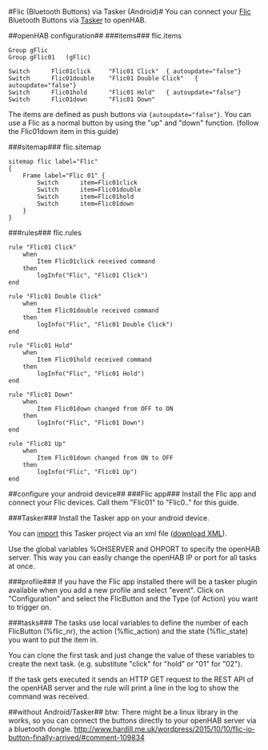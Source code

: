 #Flic (Bluetooth Buttons) via Tasker (Android)#
You can connect your [Flic](http://flic.io) Bluetooth Buttons via [Tasker](https://play.google.com/store/apps/details?id=net.dinglisch.android.taskerm) to openHAB.

##openHAB configuration##
###items###
flic.items
```
Group gFlic
Group gFlic01	(gFlic)

Switch		Flic01click		"Flic01 Click"	{ autoupdate="false"}
Switch		Flic01double	"Flic01 Double Click"	{ autoupdate="false"}
Switch		Flic01hold		"Flic01 Hold"	{ autoupdate="false"}
Switch		Flic01down		"Flic01 Down"
```

The items are defined as push buttons via `{autoupdate="false"}`.
You can use a Flic as a normal button by using the "up" and "down" function. (follow the Flic01down item in this guide)

###sitemap###
flic.sitemap
```
sitemap flic label="Flic"
{	
	Frame label="Flic 01" {
		Switch		item=Flic01click
		Switch		item=Flic01double
		Switch		item=Flic01hold
		Switch		item=Flic01down
	}
}
```

###rules###
flic.rules
```
rule "Flic01 Click"
	when 
		Item Flic01click received command
	then
		logInfo("Flic", "Flic01 Click")
end

rule "Flic01 Double Click"
	when 
		Item Flic01double received command
	then
		logInfo("Flic", "Flic01 Double Click")
end

rule "Flic01 Hold"
	when 
		Item Flic01hold received command
	then
		logInfo("Flic", "Flic01 Hold")
end

rule "Flic01 Down"
	when 
		Item Flic01down changed from OFF to ON
	then
		logInfo("Flic", "Flic01 Down")
end

rule "Flic01 Up"
	when 
		Item Flic01down changed from ON to OFF
	then
		logInfo("Flic", "Flic01 Up")
end
```

##configure your android device##
###Flic app###
Install the Flic app and connect your Flic devices.
Call them "Flic01" to "Flic0.." for this guide.

###Tasker###
Install the Tasker app on your android device.

You can [import](https://www.youtube.com/watch?v=5CCUapaRF3U) this Tasker project via an xml file ([download XML](https://drive.google.com/file/d/0B88Qoo5yy7A7T2lFa1Z3TUhtZk0/view?usp=sharing)).

Use the global variables %OHSERVER and OHPORT to specify the openHAB server.
This way you can easily change the openHAB IP or port for all tasks at once.

###profile###
If you have the Flic app installed there will be a tasker plugin available when you add a new profile and select "event".
Click on "Configuration" and select the FlicButton and the Type (of Action) you want to trigger on.

###tasks###
The tasks use local variables to define the number of each FlicButton (%flic_nr), the action (%flic_action) and the state (%flic_state) you want to put the item in.

You can clone the first task and just change the value of these variables to create the next task. (e.g. substitute "click" for "hold" or "01" for "02").

If the task gets executed it sends an HTTP GET request to the REST API of the openHAB server and the rule will print a line in the log to show the command was received.


##without Android/Tasker##
btw: There might be a linux library in the works, so you can connect the buttons directly to your openHAB server via a bluetooth dongle.
http://www.hardill.me.uk/wordpress/2015/10/10/flic-io-button-finally-arrived/#comment-109834